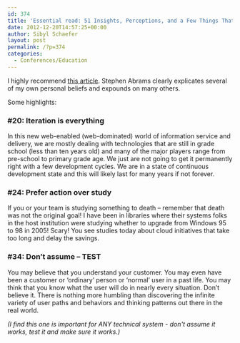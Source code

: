 ```yaml
---
id: 374
title: 'Essential read: 51 Insights, Perceptions, and a Few Things That I Think Are Important to Professional and Personal Progress'
date: 2012-12-20T14:57:25+00:00
author: Sibyl Schaefer
layout: post
permalink: /?p=374
categories:
  - Conferences/Education
---
```

I highly recommend [this article](http://stephenslighthouse.com/2012/12/11/editorial-commentary-51-insights-perceptions-and-a-few-things-that-i-think-are-important-to-professional-and-personal-progress/). Stephen Abrams clearly explicates several of my own personal beliefs and expounds on many others.

Some highlights:

### #20: Iteration is everything

In this new web-enabled (web-dominated) world of information service and delivery, we are mostly dealing with technologies that are still in grade school (less than ten years old) and many of the major players range from pre-school to primary grade age. We just are not going to get it permanently right with a few development cycles. We are in a state of continuous development state and this will likely last for many years if not forever.

### #24: Prefer action over study

If you or your team is studying something to death – remember that death was not the original goal! I have been in libraries where their systems folks in the host institution were studying whether to upgrade from Windows 95 to 98 in 2005! Scary! You see studies today about cloud initiatives that take too long and delay the savings.

### #34: Don’t assume – TEST

You may believe that you understand your customer. You may even have been a customer or ‘ordinary’ person or ‘normal’ user in a past life. You may think that you know what the user will do in nearly every situation. Don’t believe it. There is nothing more humbling than discovering the infinite variety of user paths and behaviors and thinking patterns out there in the real world.

_(I find this one is important for ANY technical system - don't assume it works, test it and make sure it works.)_
